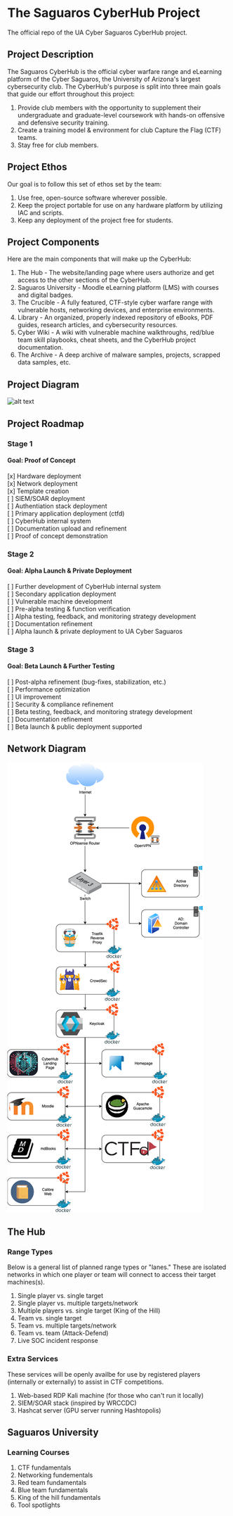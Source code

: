 # The Saguaros CyberHub Project

The official repo of the UA Cyber Saguaros CyberHub project.

## Project Description

The Saguaros CyberHub is the official cyber warfare range and eLearning platform of the Cyber Saguaros, the University of Arizona's largest cybersecurity club. The CyberHub's purpose is split into three main goals that guide our effort throughout this project:
1. Provide club members with the opportunity to supplement their undergraduate and graduate-level coursework with hands-on offensive and defensive security training.
2. Create a training model & environment for club Capture the Flag (CTF) teams.
3. Stay free for club members.

## Project Ethos

Our goal is to follow this set of ethos set by the team:
1. Use free, open-source software wherever possible.
2. Keep the project portable for use on any hardware platform by utilizing IAC and scripts.
3. Keep any deployment of the project free for students.

## Project Components

Here are the main components that will make up the CyberHub:
1. The Hub - The website/landing page where users authorize and get access to the other sections of the CyberHub.
2. Saguaros University - Moodle eLearning platform (LMS) with courses and digital badges.
3. The Crucible - A fully featured, CTF-style cyber warfare range with vulnerable hosts, networking devices, and enterprise environments. 
4. Library - An organized, properly indexed repository of eBooks, PDF guides, research articles, and cybersecurity resources.
5. Cyber Wiki - A wiki with vulnerable machine walkthroughs, red/blue team skill playbooks, cheat sheets, and the CyberHub project documentation.
6. The Archive - A deep archive of malware samples, projects, scrapped data samples, etc.

## Project Diagram

![alt text](https://github.com/echumley/CyberHub-Project/blob/15e9d9d7a948f42f647a059a963ff6719399bc96/CyberHub.png)

## Project Roadmap

### Stage 1

#### Goal: Proof of Concept
[x] Hardware deployment \
[x] Network deployment \
[x] Template creation \
[ ] SIEM/SOAR deployment \
[ ] Authentiation stack deployment \
[ ] Primary application deployment (ctfd) \
[ ] CyberHub internal system \
[ ] Documentation upload and refinement \
[ ] Proof of concept demonstration

### Stage 2

#### Goal: Alpha Launch & Private Deployment

[ ] Further development of CyberHub internal system \
[ ] Secondary application deployment \
[ ] Vulnerable machine development \
[ ] Pre-alpha testing & function verification \
[ ] Alpha testing, feedback, and monitoring strategy development \
[ ] Documentation refinement \
[ ] Alpha launch & private deployment to UA Cyber Saguaros

### Stage 3

#### Goal: Beta Launch & Further Testing

[ ] Post-alpha refinement (bug-fixes, stabilization, etc.) \
[ ] Performance optimization \
[ ] UI improvement \
[ ] Security & compliance refinement \
[ ] Beta testing, feedback, and monitoring strategy development \
[ ] Documentation refinement \
[ ] Beta launch & public deployment supported

## Network Diagram

![alt text](https://github.com/echumley/The-CyberHub/blob/f8049c57394e33b6164e692e35cd060c55848872/CyberHub%20Network%20v1.drawio.png)

## The Hub

### Range Types

Below is a general list of planned range types or "lanes." These are isolated networks in which one player or team will connect to access their target machines(s).

1. Single player vs. single target
2. Single player vs. multiple targets/network
3. Multiple players vs. single target (King of the Hill)
4. Team vs. single target
5. Team vs. multiple targets/network
6. Team vs. team (Attack-Defend)
7. Live SOC incident response

### Extra Services

These services will be openly availbe for use by registered players (internally or externally) to assist in CTF competitions.

1. Web-based RDP Kali machine (for those who can't run it locally)
2. SIEM/SOAR stack (inspired by WRCCDC)
3. Hashcat server (GPU server running Hashtopolis)

## Saguaros University

### Learning Courses

1. CTF fundamentals
2. Networking fundementals
3. Red team fundamentals
4. Blue team fundamentals
5. King of the hill fundamentals
6. Tool spotlights